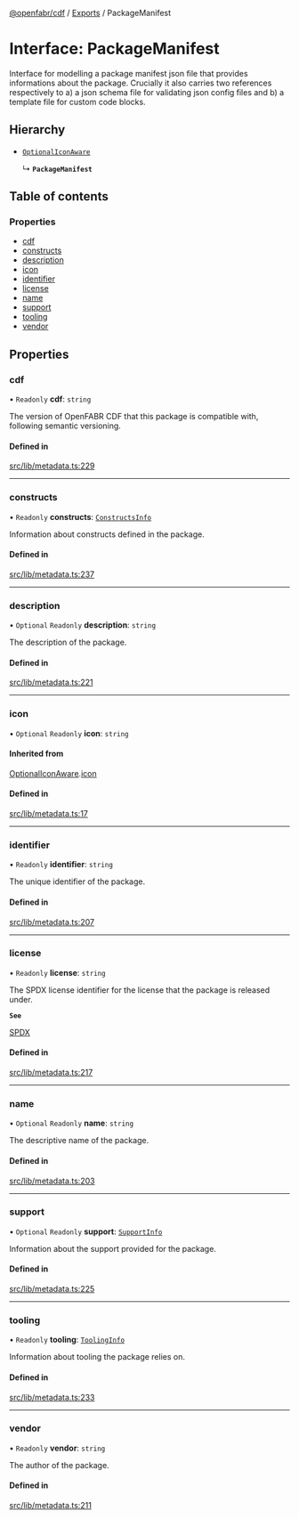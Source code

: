 [@openfabr/cdf](../README.md) / [Exports](../modules.md) / PackageManifest

# Interface: PackageManifest

Interface for modelling a package manifest json file that provides informations about the package.
Crucially it also carries two references respectively to a) a json schema file for validating json config files and b) a template file for custom code blocks.

## Hierarchy

- [`OptionalIconAware`](OptionalIconAware.md)

  ↳ **`PackageManifest`**

## Table of contents

### Properties

- [cdf](PackageManifest.md#cdf)
- [constructs](PackageManifest.md#constructs)
- [description](PackageManifest.md#description)
- [icon](PackageManifest.md#icon)
- [identifier](PackageManifest.md#identifier)
- [license](PackageManifest.md#license)
- [name](PackageManifest.md#name)
- [support](PackageManifest.md#support)
- [tooling](PackageManifest.md#tooling)
- [vendor](PackageManifest.md#vendor)

## Properties

### cdf

• `Readonly` **cdf**: `string`

The version of OpenFABR CDF that this package is compatible with, following semantic versioning.

#### Defined in

[src/lib/metadata.ts:229](https://github.com/openfabr/cdf/blob/8dc07b3/core/typescript/src/lib/metadata.ts#L229)

___

### constructs

• `Readonly` **constructs**: [`ConstructsInfo`](ConstructsInfo.md)

Information about constructs defined in the package.

#### Defined in

[src/lib/metadata.ts:237](https://github.com/openfabr/cdf/blob/8dc07b3/core/typescript/src/lib/metadata.ts#L237)

___

### description

• `Optional` `Readonly` **description**: `string`

The description of the package.

#### Defined in

[src/lib/metadata.ts:221](https://github.com/openfabr/cdf/blob/8dc07b3/core/typescript/src/lib/metadata.ts#L221)

___

### icon

• `Optional` `Readonly` **icon**: `string`

#### Inherited from

[OptionalIconAware](OptionalIconAware.md).[icon](OptionalIconAware.md#icon)

#### Defined in

[src/lib/metadata.ts:17](https://github.com/openfabr/cdf/blob/8dc07b3/core/typescript/src/lib/metadata.ts#L17)

___

### identifier

• `Readonly` **identifier**: `string`

The unique identifier of the package.

#### Defined in

[src/lib/metadata.ts:207](https://github.com/openfabr/cdf/blob/8dc07b3/core/typescript/src/lib/metadata.ts#L207)

___

### license

• `Readonly` **license**: `string`

The SPDX license identifier for the license that the package is released under.

**`See`**

[SPDX](https://spdx.org/licenses/)

#### Defined in

[src/lib/metadata.ts:217](https://github.com/openfabr/cdf/blob/8dc07b3/core/typescript/src/lib/metadata.ts#L217)

___

### name

• `Optional` `Readonly` **name**: `string`

The descriptive name of the package.

#### Defined in

[src/lib/metadata.ts:203](https://github.com/openfabr/cdf/blob/8dc07b3/core/typescript/src/lib/metadata.ts#L203)

___

### support

• `Optional` `Readonly` **support**: [`SupportInfo`](SupportInfo.md)

Information about the support provided for the package.

#### Defined in

[src/lib/metadata.ts:225](https://github.com/openfabr/cdf/blob/8dc07b3/core/typescript/src/lib/metadata.ts#L225)

___

### tooling

• `Readonly` **tooling**: [`ToolingInfo`](ToolingInfo.md)

Information about tooling the package relies on.

#### Defined in

[src/lib/metadata.ts:233](https://github.com/openfabr/cdf/blob/8dc07b3/core/typescript/src/lib/metadata.ts#L233)

___

### vendor

• `Readonly` **vendor**: `string`

The author of the package.

#### Defined in

[src/lib/metadata.ts:211](https://github.com/openfabr/cdf/blob/8dc07b3/core/typescript/src/lib/metadata.ts#L211)
